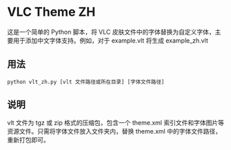 # VLC Theme ZH

这是一个简单的 Python 脚本，将 VLC 皮肤文件中的字体替换为自定义字体，主要用于添加中文字体支持。例如，对于 example.vlt 将生成 example_zh.vlt

## 用法

```shell
python vlt_zh.py [vlt 文件路径或所在目录] [字体文件路径]
```

## 说明

vlt 文件为 tgz 或 zip 格式的压缩包，包含一个 theme.xml 索引文件和字体图片等资源文件。只需将字体文件放入文件夹内，替换 theme.xml 中的字体文件路径，重新打包即可。
